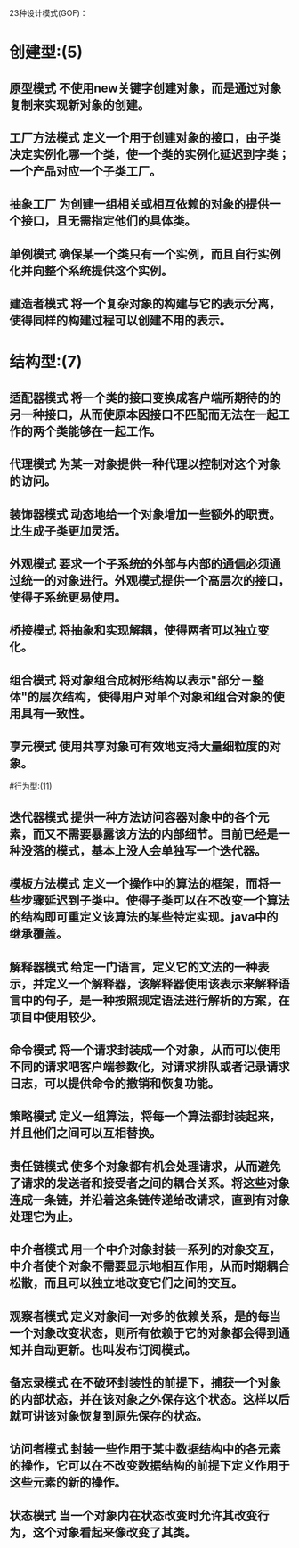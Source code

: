 23种设计模式(GOF)：

# 创建型:(5)


## [原型模式](prototype.md) 不使用new关键字创建对象，而是通过对象复制来实现新对象的创建。

## 工厂方法模式 定义一个用于创建对象的接口，由子类决定实例化哪一个类，使一个类的实例化延迟到字类；一个产品对应一个子类工厂。
## 抽象工厂 为创建一组相关或相互依赖的对象的提供一个接口，且无需指定他们的具体类。
## 单例模式 确保某一个类只有一个实例，而且自行实例化并向整个系统提供这个实例。
## 建造者模式 将一个复杂对象的构建与它的表示分离，使得同样的构建过程可以创建不用的表示。


# 结构型:(7)
## 适配器模式 将一个类的接口变换成客户端所期待的的另一种接口，从而使原本因接口不匹配而无法在一起工作的两个类能够在一起工作。
## 代理模式 为某一对象提供一种代理以控制对这个对象的访问。
## 装饰器模式 动态地给一个对象增加一些额外的职责。比生成子类更加灵活。
## 外观模式  要求一个子系统的外部与内部的通信必须通过统一的对象进行。外观模式提供一个高层次的接口，使得子系统更易使用。
## 桥接模式 将抽象和实现解耦，使得两者可以独立变化。
## 组合模式 将对象组合成树形结构以表示"部分－整体"的层次结构，使得用户对单个对象和组合对象的使用具有一致性。
## 享元模式 使用共享对象可有效地支持大量细粒度的对象。

 
#行为型:(11)
## 迭代器模式 提供一种方法访问容器对象中的各个元素，而又不需要暴露该方法的内部细节。目前已经是一种没落的模式，基本上没人会单独写一个迭代器。
## 模板方法模式 定义一个操作中的算法的框架，而将一些步骤延迟到子类中。使得子类可以在不改变一个算法的结构即可重定义该算法的某些特定实现。java中的继承覆盖。
## 解释器模式 给定一门语言，定义它的文法的一种表示，并定义一个解释器，该解释器使用该表示来解释语言中的句子，是一种按照规定语法进行解析的方案，在项目中使用较少。
## 命令模式 将一个请求封装成一个对象，从而可以使用不同的请求吧客户端参数化，对请求排队或者记录请求日志，可以提供命令的撤销和恢复功能。
## 策略模式 定义一组算法，将每一个算法都封装起来，并且他们之间可以互相替换。
## 责任链模式 使多个对象都有机会处理请求，从而避免了请求的发送者和接受者之间的耦合关系。将这些对象连成一条链，并沿着这条链传递给改请求，直到有对象处理它为止。
## 中介者模式 用一个中介对象封装一系列的对象交互，中介者使个对象不需要显示地相互作用，从而时期耦合松散，而且可以独立地改变它们之间的交互。
## 观察者模式 定义对象间一对多的依赖关系，是的每当一个对象改变状态，则所有依赖于它的对象都会得到通知并自动更新。也叫发布订阅模式。
## 备忘录模式 在不破环封装性的前提下，捕获一个对象的内部状态，并在该对象之外保存这个状态。这样以后就可讲该对象恢复到原先保存的状态。
## 访问者模式 封装一些作用于某中数据结构中的各元素的操作，它可以在不改变数据结构的前提下定义作用于这些元素的新的操作。
## 状态模式 当一个对象内在状态改变时允许其改变行为，这个对象看起来像改变了其类。